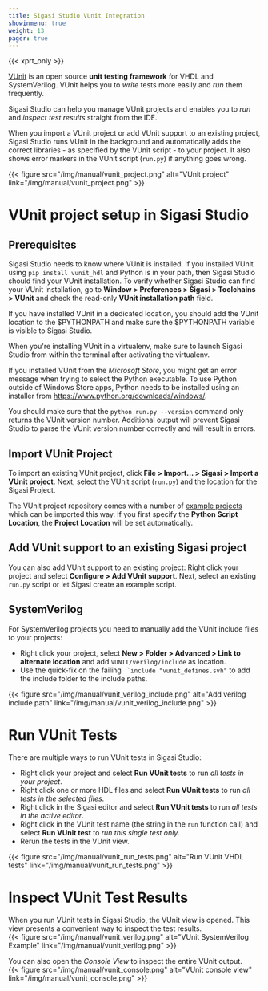 ```yaml
---
title: Sigasi Studio VUnit Integration
showinmenu: true
weight: 13
pager: true
---
```


{{< xprt_only >}}

[VUnit](https://vunit.github.io/) is an open source **unit testing framework** for VHDL and SystemVerilog. VUnit helps you to *write* tests more easily and *run* them frequently.

Sigasi Studio can help you manage VUnit projects and enables you to *run* and *inspect test results* straight from the IDE.

When you import a VUnit project or add VUnit support to an existing project, Sigasi Studio runs VUnit in the background and automatically adds the correct libraries - as specified by the VUnit script - to your project. It also shows error markers in the VUnit script (`run.py`) if anything goes wrong.

{{< figure src="/img/manual/vunit_project.png" alt="VUnit project" link="/img/manual/vunit_project.png" >}}

# VUnit project setup in Sigasi Studio

## Prerequisites

Sigasi Studio needs to know where VUnit is installed. If you installed VUnit using `pip install vunit_hdl` and Python is in your path, then Sigasi Studio should find your VUnit installation.
To verify whether Sigasi Studio can find your VUnit installation, go to **Window > Preferences > Sigasi > Toolchains > VUnit** and check the read-only **VUnit installation path** field.

If you have installed VUnit in a dedicated location, you should add the VUnit location to the $PYTHONPATH and make sure the $PYTHONPATH variable is visible to Sigasi Studio.

When you're installing VUnit in a virtualenv, make sure to launch Sigasi Studio from within the terminal after activating the virtualenv.

If you installed VUnit from the _Microsoft Store_, you might get an error message when trying to select the Python executable.
To use Python outside of Windows Store apps, Python needs to be installed using an installer from https://www.python.org/downloads/windows/.

You should make sure that the `python run.py --version` command only returns the VUnit version number. Additional output will prevent Sigasi Studio to parse the VUnit version number correctly and will result in errors.

## Import VUnit Project

To import an existing VUnit project, click **File > Import... > Sigasi > Import a VUnit project**. Next, select the VUnit script (`run.py`) and the location for the Sigasi Project.

The VUnit project repository comes with a number of [example projects](https://github.com/VUnit/vunit/tree/master/examples) which can be imported this way. If you first specify the **Python Script Location**, the **Project Location** will be set automatically.

## Add VUnit support to an existing Sigasi project

You can also add VUnit support to an existing project: Right click your project and select  **Configure > Add VUnit support**. Next, select an existing `run.py` script or let Sigasi create an example script.

## SystemVerilog

For SystemVerilog projects you need to manually add the VUnit include files to your projects:
* Right click your project, select **New > Folder > Advanced > Link to alternate location** and add `VUNIT/verilog/include` as location.
* Use the quick-fix on the failing `` `include "vunit_defines.svh"`` to add the include folder to the include paths.

{{< figure src="/img/manual/vunit_verilog_include.png" alt="Add verilog include path" link="/img/manual/vunit_verilog_include.png" >}}


# Run VUnit Tests

There are multiple ways to run VUnit tests in Sigasi Studio:

* Right click your project and select **Run VUnit tests** to run *all tests in your project*.
* Right click one or more HDL files and select **Run VUnit tests** to run *all tests in the selected files*.
* Right click in the Sigasi editor and select **Run VUnit tests** to run *all tests in the active editor*.
* Right click in the VUnit test name (the string in the `run` function call) and select **Run VUnit test** to *run this single test only*.
* Rerun the tests in the VUnit view.

{{< figure src="/img/manual/vunit_run_tests.png" alt="Run VUnit VHDL tests" link="/img/manual/vunit_run_tests.png" >}}

# Inspect VUnit Test Results

When you run VUnit tests in Sigasi Studio, the VUnit view is opened. This view presents a convenient way to inspect the test results.  
{{< figure src="/img/manual/vunit_verilog.png" alt="VUnit SystemVerilog Example" link="/img/manual/vunit_verilog.png" >}}

You can also open the *Console View* to inspect the entire VUnit output.  
{{< figure src="/img/manual/vunit_console.png" alt="VUnit console view" link="/img/manual/vunit_console.png" >}}
